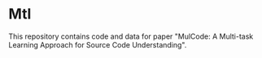 # Mtl
This repository contains code and data for paper "MulCode: A Multi-task Learning Approach for Source Code Understanding".
